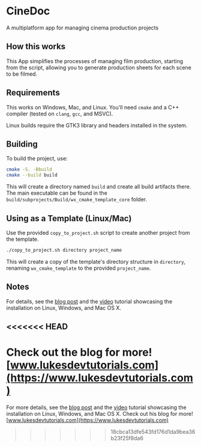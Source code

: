 # CineDoc

A multiplatform app for managing cinema production projects

## How this works

This App simplifies the processes of managing film production, starting from the script, allowing you to generate production sheets for each scene to be filmed.

## Requirements

This works on Windows, Mac, and Linux. You'll need `cmake` and a C++ compiler (tested on `clang`, `gcc`, and MSVC).

Linux builds require the GTK3 library and headers installed in the system.

## Building

To build the project, use:

```bash
cmake -S. -Bbuild
cmake --build build
```

This will create a directory named `build` and create all build artifacts there. The main executable can be found in the `build/subprojects/Build/wx_cmake_template_core` folder.

## Using as a Template (Linux/Mac)

Use the provided `copy_to_project.sh` script to create another project from the template.

```bash
./copy_to_project.sh directory project_name
```

This will create a copy of the template's directory structure in `directory`, renaming `wx_cmake_template` to the provided `project_name`.

## Notes

For details, see the [blog post](https://www.lukesdevtutorials.com/post/wxwidgets-cmake/) and the [video](https://www.youtube.com/watch?v=MfuBS9n5_aY) tutorial showcasing the installation on Linux, Windows, and Mac OS X. 

<<<<<<< HEAD
---
Check out the blog for more! [www.lukesdevtutorials.com](https://www.lukesdevtutorials.com)
=======
For more details, see the [blog post](https://www.lukesdevtutorials.com/post/wxwidgets-cmake/) and the [video](https://www.youtube.com/watch?v=MfuBS9n5_aY) tutorial showcasing the installation on Linux, Windows, and Mac OS X.
Check out his blog for more! [www.lukesdevtutorials.com](https://www.lukesdevtutorials.com)
>>>>>>> 18cbca13dfe543fd176d1da9bea36b23f25f8da6



